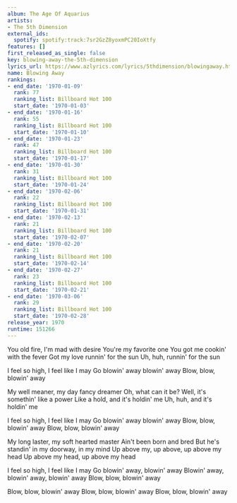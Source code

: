 ```yaml
---
album: The Age Of Aquarius
artists:
- The 5th Dimension
external_ids:
  spotify: spotify:track:7sr2GzZ8yoxmPC20IoXtfy
features: []
first_released_as_single: false
key: blowing-away-the-5th-dimension
lyrics_url: https://www.azlyrics.com/lyrics/5thdimension/blowingaway.html
name: Blowing Away
rankings:
- end_date: '1970-01-09'
  rank: 77
  ranking_list: Billboard Hot 100
  start_date: '1970-01-03'
- end_date: '1970-01-16'
  rank: 55
  ranking_list: Billboard Hot 100
  start_date: '1970-01-10'
- end_date: '1970-01-23'
  rank: 47
  ranking_list: Billboard Hot 100
  start_date: '1970-01-17'
- end_date: '1970-01-30'
  rank: 31
  ranking_list: Billboard Hot 100
  start_date: '1970-01-24'
- end_date: '1970-02-06'
  rank: 22
  ranking_list: Billboard Hot 100
  start_date: '1970-01-31'
- end_date: '1970-02-13'
  rank: 21
  ranking_list: Billboard Hot 100
  start_date: '1970-02-07'
- end_date: '1970-02-20'
  rank: 21
  ranking_list: Billboard Hot 100
  start_date: '1970-02-14'
- end_date: '1970-02-27'
  rank: 23
  ranking_list: Billboard Hot 100
  start_date: '1970-02-21'
- end_date: '1970-03-06'
  rank: 29
  ranking_list: Billboard Hot 100
  start_date: '1970-02-28'
release_year: 1970
runtime: 151266
---
```

You old fire, I'm mad with desire
You're my favorite one
You got me cookin' with the fever
Got my love runnin' for the sun
Uh, huh, runnin' for the sun

I feel so high, I feel like I may
Go blowin' away blowin' away
Blow, blow, blowin' away

My well meaner, my day fancy dreamer
Oh, what can it be?
Well, it's somethin' like a power
Like a hold, and it's holdin' me
Uh, huh, and it's holdin' me

I feel so high, I feel like I may
Go blowin' away blowin' away
Blow, blow, blowin' away
Blow, blow, blowin' away

My long laster, my soft hearted master
Ain't been born and bred
But he's standin' in my doorway, in my mind
Up above my, up above, up above my head
Up above my head, up above my head

I feel so high, I feel like I may
Go blowin' away, blowin' away
Blowin' away, blowin' away, blowin' away
Blow, blow, blowin' away

Blow, blow, blowin' away
Blow, blow, blowin' away
Blow, blow, blowin' away
